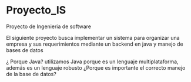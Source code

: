 # Proyecto_IS
Proyecto de Ingenieria de software

El siguiente proyecto busca implementar un sistema para organizar una empresa y sus requerimientos  mediante un backend en java y manejo de bases de datos

¿ Porque Java?
utilizamos Java porque es un lenguaje multiplataforma, además es un lenguaje robusto 
¿Porque es importante el correcto manejo de la base de datos?
